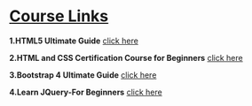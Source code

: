 # [Course Links](https://github.com/Muhammed-Javith/Udemy-MJ/blob/main/udemy%20Course%20Details.md)

**1.HTML5 Ultimate Guide**  [click here](https://www.udemy.com/course/the-complete-html-5-course-from-scratch/)

**2.HTML and CSS Certification Course for Beginners**  [click here](https://www.udemy.com/course/html-css-certification-course-for-beginners-e/)

**3.Bootstrap 4 Ultimate Guide**  [click here](https://www.udemy.com/course/learn-advanced-bootstrap-4/)

 **4.Learn JQuery-For Beginners**  [click here](https://github.com/Muhammed-Javith/Udemy-MJ/tree/main/Learn%20JQuery%20-%20For%20Beginners)
